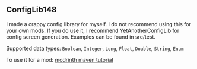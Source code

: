 ## ConfigLib148

I made a crappy config library for myself.
I do not recommend using this for your own mods.
If you do use it, I recommend YetAnotherConfigLib for config screen generation.
Examples can be found in src/test.

Supported data types:
`Boolean`, `Integer`, `Long`, `Float`, `Double`, `String`, `Enum`

To use it for a mod: [modrinth maven tutorial](https://docs.modrinth.com/docs/tutorials/maven/)